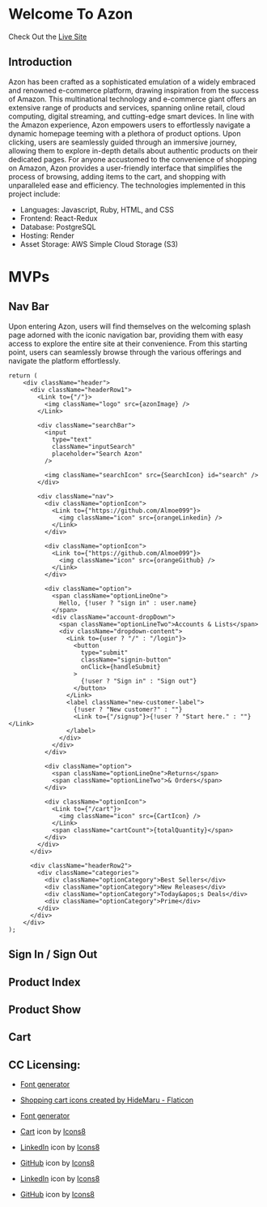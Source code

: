 # Welcome To Azon

Check Out the [Live Site](https://azon.onrender.com/)

## Introduction

Azon has been crafted as a sophisticated emulation of a widely embraced and renowned e-commerce platform, drawing inspiration from the success of Amazon. This multinational technology and e-commerce giant offers an extensive range of products and services, spanning online retail, cloud computing, digital streaming, and cutting-edge smart devices. In line with the Amazon experience, Azon empowers users to effortlessly navigate a dynamic homepage teeming with a plethora of product options. Upon clicking, users are seamlessly guided through an immersive journey, allowing them to explore in-depth details about authentic products on their dedicated pages. For anyone accustomed to the convenience of shopping on Amazon, Azon provides a user-friendly interface that simplifies the process of browsing, adding items to the cart, and shopping with unparalleled ease and efficiency. The technologies implemented in this project include:

* Languages: Javascript, Ruby, HTML, and CSS
* Frontend: React-Redux
* Database: PostgreSQL
* Hosting: Render
* Asset Storage: AWS Simple Cloud Storage (S3)

# MVPs

## Nav Bar


Upon entering Azon, users will find themselves on the welcoming splash page adorned with the iconic navigation bar, providing them with easy access to explore the entire site at their convenience. From this starting point, users can seamlessly browse through the various offerings and navigate the platform effortlessly.

<!-- [Nav Bar](Placeholder) -->

```
return (
    <div className="header">
      <div className="headerRow1">
        <Link to={"/"}>
          <img className="logo" src={azonImage} />
        </Link>

        <div className="searchBar">
          <input
            type="text"
            className="inputSearch"
            placeholder="Search Azon"
          />

          <img className="searchIcon" src={SearchIcon} id="search" />
        </div>

        <div className="nav">
          <div className="optionIcon">
            <Link to={"https://github.com/Almoe099"}>
              <img className="icon" src={orangeLinkedin} />
            </Link>
          </div>

          <div className="optionIcon">
            <Link to={"https://github.com/Almoe099"}>
              <img className="icon" src={orangeGithub} />
            </Link>
          </div>

          <div className="option">
            <span className="optionLineOne">
              Hello, {!user ? "sign in" : user.name}
            </span>
            <div className="account-dropDown">
              <span className="optionLineTwo">Accounts & Lists</span>
              <div className="dropdown-content">
                <Link to={user ? "/" : "/login"}>
                  <button
                    type="submit"
                    className="signin-button"
                    onClick={handleSubmit}
                  >
                    {!user ? "Sign in" : "Sign out"}
                  </button>
                </Link>
                <label className="new-customer-label">
                  {!user ? "New customer?" : ""}
                  <Link to={"/signup"}>{!user ? "Start here." : ""}</Link>
                </label>
              </div>
            </div>
          </div>

          <div className="option">
            <span className="optionLineOne">Returns</span>
            <span className="optionLineTwo">& Orders</span>
          </div>

          <div className="optionIcon">
            <Link to={"/cart"}>
              <img className="icon" src={CartIcon} />
            </Link>
            <span className="cartCount">{totalQuantity}</span>
          </div>
        </div>
      </div>

      <div className="headerRow2">
        <div className="categories">
          <div className="optionCategory">Best Sellers</div>
          <div className="optionCategory">New Releases</div>
          <div className="optionCategory">Today&apos;s Deals</div>
          <div className="optionCategory">Prime</div>
        </div>
      </div>
    </div>
);

```


## Sign In / Sign Out
## Product Index
## Product Show
## Cart






































## CC Licensing:
* <a href="https://www.textstudio.com/">Font generator</a>

* <a href="https://www.flaticon.com/free-icons/shopping-cart" title="shopping cart icons">Shopping cart icons created by HideMaru - Flaticon</a>

* <a href="https://www.textstudio.com/">Font generator</a>

* <a target="_blank" href="https://icons8.com/icon/85180/shopping-cart">Cart</a> icon by <a target="_blank" href="https://icons8.com">Icons8</a>

* <a target="_blank" href="https://icons8.com/icon/64154/linkedin">LinkedIn</a> icon by <a target="_blank" href="https://icons8.com">Icons8</a>

* <a target="_blank" href="https://icons8.com/icon/118557/github">GitHub</a> icon by <a target="_blank" href="https://icons8.com">Icons8</a>

* <a target="_blank" href="https://icons8.com/icon/NTCUeTIie8CC/linkedin">LinkedIn</a> icon by <a target="_blank" href="https://icons8.com">Icons8</a>

* <a target="_blank" href="https://icons8.com/icon/E2KVOMc77Geo/github">GitHub</a> icon by <a target="_blank" href="https://icons8.com">Icons8</a>
